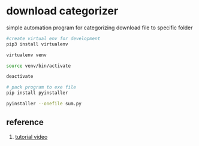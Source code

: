 # download categorizer
simple automation program for categorizing download file to specific folder


``` bash
#create virtual env for development
pip3 install virtualenv 

virtualenv venv 

source venv/bin/activate

deactivate

# pack program to exe file
pip install pyinstaller

pyinstaller --onefile sum.py
```


## reference 
1. [tutorial video](https://www.youtube.com/watch?v=NCvI-K0Gp90&list=WL&index=6)